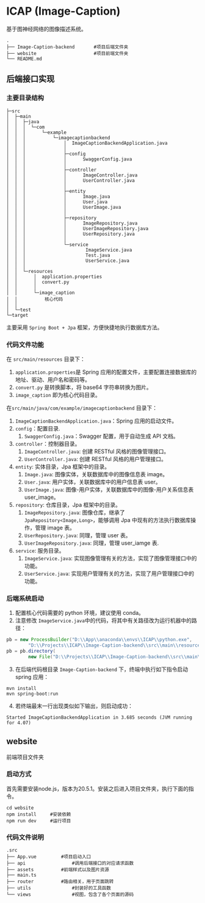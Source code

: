 # ICAP (Image-Caption) 
基于图神经网络的图像描述系统。
```shell
.
├── Image-Caption-backend		#项目后端文件夹
├── website						#项目前端文件夹
└── README.md
```

## 后端接口实现

### 主要目录结构
```
├─src
│  ├─main
│  │  ├─java
│  │  │  └─com
│  │  │      └─example
│  │  │          └─imagecaptionbackend
│  │  │              │  ImageCaptionBackendApplication.java
│  │  │              │
│  │  │              ├─config
│  │  │              │      SwaggerConfig.java
│  │  │              │
│  │  │              ├─controller
│  │  │              │      ImageController.java
│  │  │              │      UserController.java
│  │  │              │
│  │  │              ├─entity
│  │  │              │      Image.java
│  │  │              │      User.java
│  │  │              │      UserImage.java
│  │  │              │
│  │  │              ├─repository
│  │  │              │      ImageRepository.java
│  │  │              │      UserImageRepository.java
│  │  │              │      UserRepository.java
│  │  │              │
│  │  │              └─service
│  │  │                      ImageService.java
│  │  │                      Test.java
│  │  │                      UserService.java
│  │  │
│  │  └─resources
│  │      │  application.properties
│  │      │  convert.py
│  │      │
│  │      └─image_caption
│  │          核心代码
│  │
│  └─test
└─target

```
主要采用 `Spring Boot + Jpa` 框架，方便快捷地执行数据库方法。

### 代码文件功能

在 `src/main/resources` 目录下：
1. `application.properties`是 Spring 应用的配置文件，主要配置连接数据库的地址、驱动、用户名和密码等。
2. `convert.py` 是转换脚本，将 base64 字符串转换为图片。
3. `image_caption` 即为核心代码目录。

在`src/main/java/com/example/imagecaptionbackend` 目录下：
1. `ImageCaptionBackendApplication.java`：Spring 应用的启动文件。
2. `config`：配置目录.
    1. `SwaggerConfig.java`：Swagger 配置，用于自动生成 API 文档。
3. `controller`：控制器目录。
    1. `ImageController.java`: 创建 RESTful 风格的图像管理接口。
    2. `UserController.java`: 创建 RESTful 风格的用户管理接口。
4. `entity`: 实体目录，Jpa 框架中的目录。
    1. `Image.java`: 图像实体，关联数据库中的图像信息表 image。
    2. `User.java`: 用户实体，关联数据库中的用户信息表 user。
    3. `UserImage.java`: 图像-用户实体，关联数据库中的图像-用户关系信息表 user_image。
5. `repository`: 仓库目录，Jpa 框架中的目录。
    1. `ImageRepository.java`: 图像仓库，继承了 `JpaRepository<Image,Long>`，能够调用 Jpa 中现有的方法执行数据库操作，管理 image 表。
    2. `UserRepository.java`: 同理，管理 user 表。
    3. `UserImageRepository.java`: 同理，管理 user_iamge 表.
6. `service`: 服务目录。
    1. `ImageService.java`: 实现图像管理有关的方法，实现了图像管理接口中的功能。
    2. `UserService.java`: 实现用户管理有关的方法，实现了用户管理接口中的功能。

### 后端系统启动
1. 配置核心代码需要的 python 环境，建议使用 conda。
2. 注意修改 `ImageService.java`中的代码，将其中有关路径改为运行机器中的路径：
```java
pb = new ProcessBuilder("D:\\App\\anaconda\\envs\\ICAP\\python.exe",
        "D:\\Projects\\ICAP\\Image-Caption-backend\\src\\main\\resources\\image_caption\\main.py");
pb = pb.directory(
        new File("D:\\Projects\\ICAP\\Image-Caption-backend\\src\\main\\resources\\image_caption"));
```
3. 在后端代码根目录 `Image-Caption-backend` 下，终端中执行如下指令启动 spring 应用：
```shell
mvn install
mvn spring-boot:run
```
4. 若终端最末一行出现类似如下输出，则启动成功：
```shell
Started ImageCaptionBackendApplication in 3.685 seconds (JVM running for 4.07)
```

## website

前端项目文件夹

### 启动方式

首先需要安装node.js，版本为20.5.1。安装之后进入项目文件夹，执行下面的指令。

```shell
cd website
npm install	 	#安装依赖
npm run dev		#运行项目
```

### 代码文件说明

```shell
.src
├── App.vue			#项目启动入口
├── api					#调用后端接口的对应请求函数
├── assets			#前端样式以及图片资源
├── main.ts			
├── router			#路由相关，用于页面跳转
├── utils				#封装好的工具函数
└── views				#视图，包含了各个页面的源码
```

